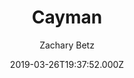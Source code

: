 ---
title: Cayman
github: https://github.com/zwbetz-gh/cayman-hugo-theme
demo: https://cayman-hugo-theme.netlify.com/
author: Zachary Betz
ssg:
  - Hugo
cms:
  - Markdown
date: 2019-03-26T19:37:52.000Z
description: >-
  Cayman is a clean, responsive theme for Hugo, ported from the original Jekyll
  Cayman Theme.
draft: true
publish_date: '2019-03-26T19:37:52Z'
update_date: '2023-01-03T05:41:15Z'
github_star: 39
github_fork: 28
---